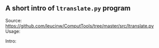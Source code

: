 ## A short intro of `ltranslate.py` program
Source: https://github.com/leucinw/ComputTools/tree/master/src/ltranslate.py
Usage:


Intro:
